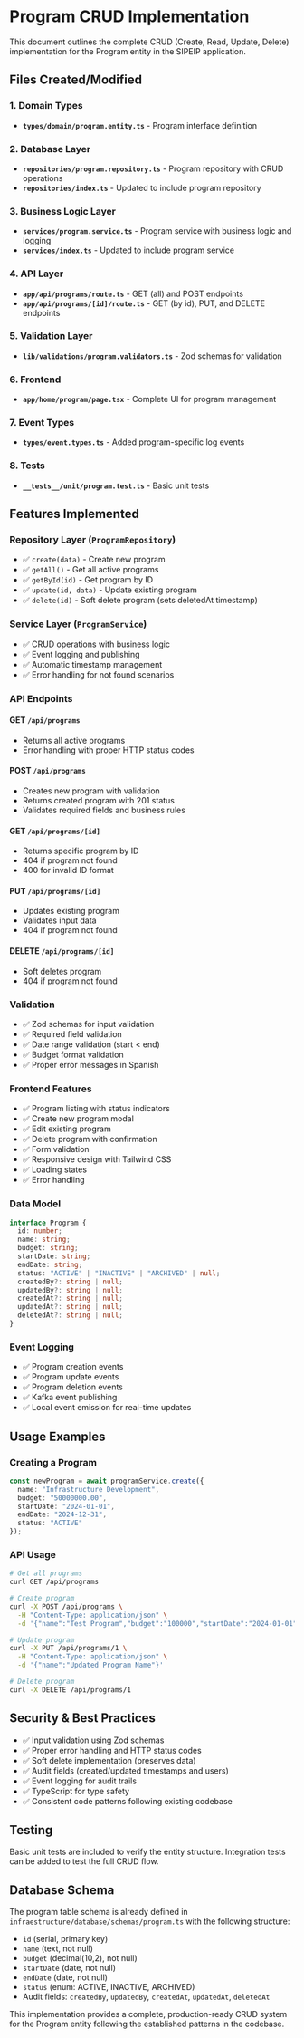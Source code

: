 # Program CRUD Implementation

This document outlines the complete CRUD (Create, Read, Update, Delete) implementation for the Program entity in the SIPEIP application.

## Files Created/Modified

### 1. Domain Types
- **`types/domain/program.entity.ts`** - Program interface definition

### 2. Database Layer
- **`repositories/program.repository.ts`** - Program repository with CRUD operations
- **`repositories/index.ts`** - Updated to include program repository

### 3. Business Logic Layer
- **`services/program.service.ts`** - Program service with business logic and logging
- **`services/index.ts`** - Updated to include program service

### 4. API Layer
- **`app/api/programs/route.ts`** - GET (all) and POST endpoints
- **`app/api/programs/[id]/route.ts`** - GET (by id), PUT, and DELETE endpoints

### 5. Validation Layer
- **`lib/validations/program.validators.ts`** - Zod schemas for validation

### 6. Frontend
- **`app/home/program/page.tsx`** - Complete UI for program management

### 7. Event Types
- **`types/event.types.ts`** - Added program-specific log events

### 8. Tests
- **`__tests__/unit/program.test.ts`** - Basic unit tests

## Features Implemented

### Repository Layer (`ProgramRepository`)
- ✅ `create(data)` - Create new program
- ✅ `getAll()` - Get all active programs
- ✅ `getById(id)` - Get program by ID
- ✅ `update(id, data)` - Update existing program
- ✅ `delete(id)` - Soft delete program (sets deletedAt timestamp)

### Service Layer (`ProgramService`)
- ✅ CRUD operations with business logic
- ✅ Event logging and publishing
- ✅ Automatic timestamp management
- ✅ Error handling for not found scenarios

### API Endpoints

#### GET `/api/programs`
- Returns all active programs
- Error handling with proper HTTP status codes

#### POST `/api/programs`
- Creates new program with validation
- Returns created program with 201 status
- Validates required fields and business rules

#### GET `/api/programs/[id]`
- Returns specific program by ID
- 404 if program not found
- 400 for invalid ID format

#### PUT `/api/programs/[id]`
- Updates existing program
- Validates input data
- 404 if program not found

#### DELETE `/api/programs/[id]`
- Soft deletes program
- 404 if program not found

### Validation
- ✅ Zod schemas for input validation
- ✅ Required field validation
- ✅ Date range validation (start < end)
- ✅ Budget format validation
- ✅ Proper error messages in Spanish

### Frontend Features
- ✅ Program listing with status indicators
- ✅ Create new program modal
- ✅ Edit existing program
- ✅ Delete program with confirmation
- ✅ Form validation
- ✅ Responsive design with Tailwind CSS
- ✅ Loading states
- ✅ Error handling

### Data Model
```typescript
interface Program {
  id: number;
  name: string;
  budget: string;
  startDate: string;
  endDate: string;
  status: "ACTIVE" | "INACTIVE" | "ARCHIVED" | null;
  createdBy?: string | null;
  updatedBy?: string | null;
  createdAt?: string | null;
  updatedAt?: string | null;
  deletedAt?: string | null;
}
```

### Event Logging
- ✅ Program creation events
- ✅ Program update events  
- ✅ Program deletion events
- ✅ Kafka event publishing
- ✅ Local event emission for real-time updates

## Usage Examples

### Creating a Program
```typescript
const newProgram = await programService.create({
  name: "Infrastructure Development",
  budget: "50000000.00",
  startDate: "2024-01-01",
  endDate: "2024-12-31",
  status: "ACTIVE"
});
```

### API Usage
```bash
# Get all programs
curl GET /api/programs

# Create program
curl -X POST /api/programs \
  -H "Content-Type: application/json" \
  -d '{"name":"Test Program","budget":"100000","startDate":"2024-01-01","endDate":"2024-12-31"}'

# Update program
curl -X PUT /api/programs/1 \
  -H "Content-Type: application/json" \
  -d '{"name":"Updated Program Name"}'

# Delete program
curl -X DELETE /api/programs/1
```

## Security & Best Practices

- ✅ Input validation using Zod schemas
- ✅ Proper error handling and HTTP status codes
- ✅ Soft delete implementation (preserves data)
- ✅ Audit fields (created/updated timestamps and users)
- ✅ Event logging for audit trails
- ✅ TypeScript for type safety
- ✅ Consistent code patterns following existing codebase

## Testing

Basic unit tests are included to verify the entity structure. Integration tests can be added to test the full CRUD flow.

## Database Schema

The program table schema is already defined in `infraestructure/database/schemas/program.ts` with the following structure:

- `id` (serial, primary key)
- `name` (text, not null)
- `budget` (decimal(10,2), not null)
- `startDate` (date, not null)
- `endDate` (date, not null)
- `status` (enum: ACTIVE, INACTIVE, ARCHIVED)
- Audit fields: `createdBy`, `updatedBy`, `createdAt`, `updatedAt`, `deletedAt`

This implementation provides a complete, production-ready CRUD system for the Program entity following the established patterns in the codebase.
